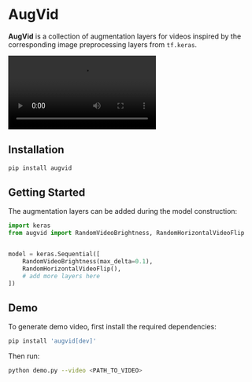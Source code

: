 # AugVid

**AugVid** is a collection of augmentation layers for videos inspired by the corresponding image preprocessing layers from `tf.keras`. 

<video src="https://github.com/user-attachments/assets/703b7934-4f37-4be3-8976-f38d41262bac"> demo </video>

## Installation

```bash
pip install augvid
```

## Getting Started

The augmentation layers can be added during the model construction:

```python
import keras
from augvid import RandomVideoBrightness, RandomHorizontalVideoFlip


model = keras.Sequential([
    RandomVideoBrightness(max_delta=0.1),
    RandomHorizontalVideoFlip(),
    # add more layers here
])
```

## Demo

To generate demo video, first install the required dependencies:

```bash
pip install 'augvid[dev]'
```

Then run:

```bash
python demo.py --video <PATH_TO_VIDEO>
```
